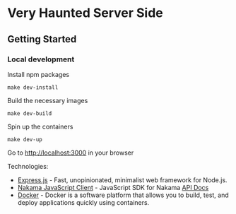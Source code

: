 # Very Haunted Server Side

## Getting Started

### Local development

Install npm packages

```shell
make dev-install
```

Build the necessary images

```shell
make dev-build
```

Spin up the containers

```shell
make dev-up
```

Go to [http://localhost:3000](http://localhost:3000) in your browser

Technologies:

- [Express.js](https://expressjs.com/) - Fast, unopinionated, minimalist web framework for Node.js.
- [Nakama JavaScript Client](https://heroiclabs.com/docs/nakama/client-libraries/javascript/) - JavaScript SDK for
  Nakama [API Docs](https://heroiclabs.github.io/nakama-js/)
- [Docker](https://docs.docker.com/manuals/) - Docker is a software platform that allows you to build, test, and deploy
  applications quickly using containers.